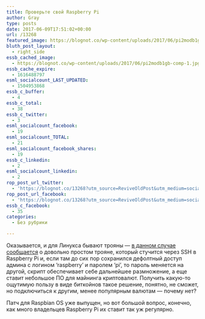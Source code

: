 ```yaml
---
title: Проверьте свой Raspberry Pi
author: Gray
type: posts
date: 2017-06-09T17:51:02+00:00
url: /13268
featured_image: https://blognot.co/wp-content/uploads/2017/06/pi2modb1gb-comp-1.jpg
bluth_post_layout:
  - right_side
essb_cached_image:
  - https://blognot.co/wp-content/uploads/2017/06/pi2modb1gb-comp-1.jpg
essb_cache_expire:
  - 1616488797
esml_socialcount_LAST_UPDATED:
  - 1504953868
essb_c_buffer:
  - 4
essb_c_total:
  - 38
essb_c_twitter:
  - 3
esml_socialcount_facebook:
  - 19
esml_socialcount_TOTAL:
  - 21
esml_socialcount_facebook_shares:
  - 19
essb_c_linkedin:
  - 2
esml_socialcount_linkedin:
  - 2
rop_post_url_twitter:
  - 'https://blognot.co/13268?utm_source=ReviveOldPost&utm_medium=social&utm_campaign=ReviveOldPost'
rop_post_url_facebook:
  - 'https://blognot.co/13268?utm_source=ReviveOldPost&utm_medium=social&utm_campaign=ReviveOldPost'
essb_c_facebook:
  - 35
categories:
  - Без рубрики

---
```








Оказывается, и для Линукса бывают трояны — [в данном случае сообщается][1] о довольно простом трояне, который стучится через SSH в Raspberry Pi и, если там до сих пор сохранился дефолтный доступ админа с логином &#8216;raspberry&#8217; и паролем &#8216;pi&#8217;, то пароль меняется на другой, скрипт обеспечивает себе дальнейшее размножение, а еще ставит небольшое ПО для майнинга криптовалют. Получить какую-то ощутимую пользу в виде биткойнов такое решение, понятно, не сможет, но подключиться к другим, менее популярным валютам — почему нет?

Патч для Raspbian OS уже выпущен, но вот большой вопрос, конечно, как много владельцев Raspberry Pi их ставит так уж регулярно.

 [1]: http://www.zdnet.com/article/linux-malware-enslaves-raspberry-pi-to-mine-cryptocurrency/